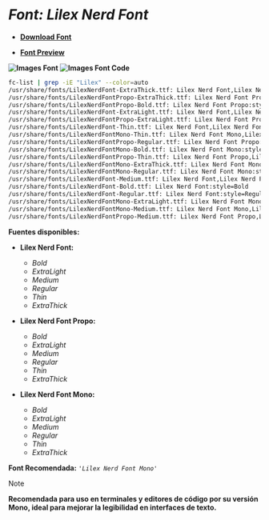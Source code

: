 <!-- Autor: Daniel Benjamin Perez Morales -->
<!-- GitHub: https://github.com/DanielBenjaminPerezMoralesDev13 -->
<!-- GitLab: https://gitlab.com/DanielBenjaminPerezMoralesDev13 -->
<!-- Correo electrónico: danielperezdev@proton.me -->

# ***Font: Lilex Nerd Font***

- **[Download Font](https://github.com/ryanoasis/nerd-fonts/releases/download/v3.2.1/Lilex.zip "https://github.com/ryanoasis/nerd-fonts/releases/download/v3.2.1/Lilex.zip")**

- **[Font Preview](https://www.programmingfonts.org/#lilex "https://www.programmingfonts.org/#lilex")**

**![Images Font](../../Fonts/Lilex%20Nerd%20Font.png "Fonts/Lilex Nerd Font.png")**
**![Images Font Code](../../Font%20Images%20Code/Lilex%20Nerd%20Font%20Code.png "Font Images Code/Lilex Nerd Font Code.png")**

```bash
fc-list | grep -iE "Lilex" --color=auto
/usr/share/fonts/LilexNerdFont-ExtraThick.ttf: Lilex Nerd Font,Lilex Nerd Font ExtraThick:style=ExtraThick,Regular
/usr/share/fonts/LilexNerdFontPropo-ExtraThick.ttf: Lilex Nerd Font Propo,Lilex Nerd Font Propo ExtraThick:style=ExtraThick,Regular
/usr/share/fonts/LilexNerdFontPropo-Bold.ttf: Lilex Nerd Font Propo:style=Bold
/usr/share/fonts/LilexNerdFont-ExtraLight.ttf: Lilex Nerd Font,Lilex Nerd Font ExtraLight:style=ExtraLight,Regular
/usr/share/fonts/LilexNerdFontPropo-ExtraLight.ttf: Lilex Nerd Font Propo,Lilex Nerd Font Propo ExtraLight:style=ExtraLight,Regular
/usr/share/fonts/LilexNerdFont-Thin.ttf: Lilex Nerd Font,Lilex Nerd Font Thin:style=Thin,Regular
/usr/share/fonts/LilexNerdFontMono-Thin.ttf: Lilex Nerd Font Mono,Lilex Nerd Font Mono Thin:style=Thin,Regular
/usr/share/fonts/LilexNerdFontPropo-Regular.ttf: Lilex Nerd Font Propo:style=Regular
/usr/share/fonts/LilexNerdFontMono-Bold.ttf: Lilex Nerd Font Mono:style=Bold
/usr/share/fonts/LilexNerdFontPropo-Thin.ttf: Lilex Nerd Font Propo,Lilex Nerd Font Propo Thin:style=Thin,Regular
/usr/share/fonts/LilexNerdFontMono-ExtraThick.ttf: Lilex Nerd Font Mono,Lilex Nerd Font Mono ExtraThick:style=ExtraThick,Regular
/usr/share/fonts/LilexNerdFontMono-Regular.ttf: Lilex Nerd Font Mono:style=Regular
/usr/share/fonts/LilexNerdFont-Medium.ttf: Lilex Nerd Font,Lilex Nerd Font Medium:style=Medium,Regular
/usr/share/fonts/LilexNerdFont-Bold.ttf: Lilex Nerd Font:style=Bold
/usr/share/fonts/LilexNerdFont-Regular.ttf: Lilex Nerd Font:style=Regular
/usr/share/fonts/LilexNerdFontMono-ExtraLight.ttf: Lilex Nerd Font Mono,Lilex Nerd Font Mono ExtraLight:style=ExtraLight,Regular
/usr/share/fonts/LilexNerdFontMono-Medium.ttf: Lilex Nerd Font Mono,Lilex Nerd Font Mono Medium:style=Medium,Regular
/usr/share/fonts/LilexNerdFontPropo-Medium.ttf: Lilex Nerd Font Propo,Lilex Nerd Font Propo Medium:style=Medium,Regular
```

**Fuentes disponibles:**

- **Lilex Nerd Font:**
  - *Bold*
  - *ExtraLight*
  - *Medium*
  - *Regular*
  - *Thin*
  - *ExtraThick*

- **Lilex Nerd Font Propo:**
  - *Bold*
  - *ExtraLight*
  - *Medium*
  - *Regular*
  - *Thin*
  - *ExtraThick*

- **Lilex Nerd Font Mono:**
  - *Bold*
  - *ExtraLight*
  - *Medium*
  - *Regular*
  - *Thin*
  - *ExtraThick*

**Font Recomendada:** *`'Lilex Nerd Font Mono'`*

> [!NOTE]
> **Recomendada para uso en terminales y editores de código por su versión Mono, ideal para mejorar la legibilidad en interfaces de texto.**
